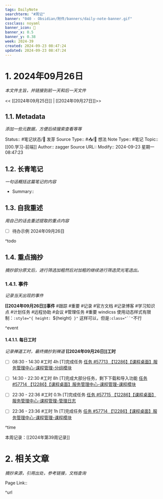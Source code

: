 ```yaml
---
tags: DailyNote
searchterm: "#周记"
banner: "040 - Obsidian/附件/banners/daily-note-banner.gif"
cssclass: noyaml
banner_icon: 💌
banner_x: 0.5
banner_y: 0.38
week: 2024-39
created: 2024-09-23 08:47:24
updated: 2024-09-23 08:47:24
---
```


# 1. 2024年09月26日

_本文件主旨，并链接到前一天和后一天文件_

<< [[2024年09月25日]] | [[2024年09月27日]]>>

## 1.1. Metadata

_添加一些元数据，方便后续搜索查看等等_

Status:: #笔记状态/🌱 发芽
Source Type:: #📥/💭 想法 
Note Type:: #笔记
Topic:: [[00.学习-前端]]
Author:: zagger
Source URL::
Modify:: 2024-09-23 星期一 08:47:23

## 1.2. 长青笔记

_一句话概括这篇笔记的内容_

- Summary::

## 1.3. 自我重述

_用自己的话去重述提取的重点内容_

- [ ] 待办示例 2024年09月26日

^todo

## 1.4. 重点摘抄

_摘抄部分原文后，进行筛选加粗然后对加粗的继续进行筛选荧光笔选出。_

### 1.4.1. 事件

_记录当天出现的事件_

**[[2024年09月26日]]事件** 
#跟踪 #重要 #记录 #官方文档 #记录博客 #学习知识点 #计划任务 #远程协助 #会议 #管理任务
#重要 windicss 使用动态样式有限制：`:style="{ height: `${height}` }"` 这样可以，但是`:class="``"`不行

^event

#### 1.4.1.1. 每日工时

_记录禅道工时，最终摘抄到禅道_
**[[2024年09月26日]]工时**
- [ ] 08:30 - 14:30 #工时 4h	[T]完成任务	 [任务 #57713 【12286】【课程桌面】服务管理中心-课程管理-分组模块](http://172.16.203.14:2980/task-view-57713.html?onlybody=yes&tid=i2sh4q46)	
- [ ] 14:30 - 22:30 #工时 8h	[T]完成大部分任务，剩下下载和导入功能	 [任务 #57714 【12286】【课程桌面】服务管理中心-课程管理-课程模块](http://172.16.203.14:2980/task-view-57714.html?onlybody=yes&tid=i2sh4q46)	
- [ ] 22:30 - 22:36 #工时 0.1h	[T]完成任务	 [任务 #57715 【12286】【课程桌面】服务管理中心-课程管理-管理日志](http://172.16.203.14:2980/task-view-57715.html?onlybody=yes&tid=i2sh4q46)	
- [ ] 22:36 - 23:36 #工时 1h	[T]完成任务	 [任务 #57714 【12286】【课程桌面】服务管理中心-课程管理-课程模块](http://172.16.203.14:2980/task-view-57714.html?onlybody=yes&tid=i2sh4q46)	


^time

本周记录：[[2024年第39周记录]]

# 2. 相关文章

_摘抄来源，引用出处，参考链接，文档查询_

Page Link::

^url
